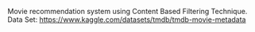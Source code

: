 Movie recommendation system using Content Based Filtering Technique.        
Data Set: https://www.kaggle.com/datasets/tmdb/tmdb-movie-metadata
